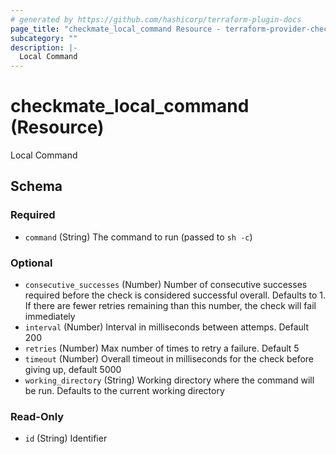 ```yaml
---
# generated by https://github.com/hashicorp/terraform-plugin-docs
page_title: "checkmate_local_command Resource - terraform-provider-checkmate"
subcategory: ""
description: |-
  Local Command
---
```


# checkmate_local_command (Resource)

Local Command



<!-- schema generated by tfplugindocs -->
## Schema

### Required

- `command` (String) The command to run (passed to `sh -c`)

### Optional

- `consecutive_successes` (Number) Number of consecutive successes required before the check is considered successful overall. Defaults to 1.
If there are fewer retries remaining than this number, the check will fail immediately
- `interval` (Number) Interval in milliseconds between attemps. Default 200
- `retries` (Number) Max number of times to retry a failure. Default 5
- `timeout` (Number) Overall timeout in milliseconds for the check before giving up, default 5000
- `working_directory` (String) Working directory where the command will be run. Defaults to the current working directory

### Read-Only

- `id` (String) Identifier


